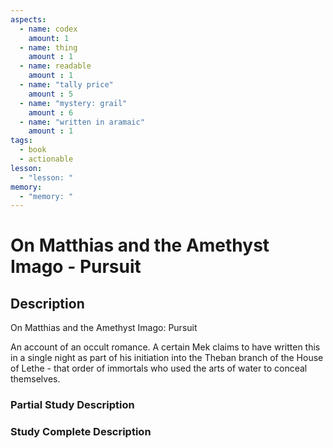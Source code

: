 ```yaml
---
aspects: 
  - name: codex
    amount: 1
  - name: thing
    amount : 1
  - name: readable
    amount : 1
  - name: "tally price"
    amount : 5
  - name: "mystery: grail"
    amount : 6
  - name: "written in aramaic"
    amount : 1
tags:
  - book
  - actionable
lesson:
  - "lesson: "
memory:
  - "memory: "
---
```


# On Matthias and the Amethyst Imago - Pursuit

## Description
On Matthias and the Amethyst Imago: Pursuit

An account of an occult romance. A certain Mek claims to have written this in a single night as part of his initiation into the Theban branch of the House of Lethe - that order of immortals who used the arts of water to conceal themselves.
### Partial Study Description

### Study Complete Description
